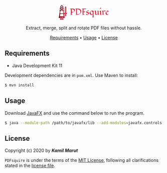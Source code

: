 <p align="center">
    <img src="logo.png" width="160">
    <p align="center">Extract, merge, split and rotate PDF files without hassle.</p>
</p>

<p align="center">
    <a href="#requirements">Requirements</a> •
  	<a href="#installation">Usage</a> •
  	<a href="#license">License</a>
</p>

## Requirements
* Java Development Kit 11

Development dependencies are in `pom.xml`. Use Maven to install:
```bash
$ mvn install 
```

## Usage

Download [JavaFX](https://gluonhq.com/products/javafx/) and use the command below to run the program.

```bash
$ java --module-path /path/to/javafx/lib --add-modules=javafx.controls --add-modules=javafx.fxml -jar /path/to/jar
```

## License

Copyright (c) 2020 by ***Kamil Marut***

`PDFsquire` is under the terms of the [MIT License](https://www.tldrlegal.com/l/mit), following all clarifications stated in the [license file](LICENSE).
